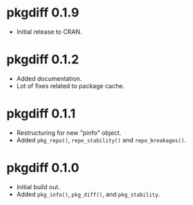 # pkgdiff 0.1.9

* Initial release to CRAN.

# pkgdiff 0.1.2

* Added documentation.
* Lot of fixes related to package cache.

# pkgdiff 0.1.1

* Restructuring for new "pinfo" object.
* Added `pkg_repo()`, `repo_stability()` and `repo_breakages()`.

# pkgdiff 0.1.0

* Initial build out.
* Added `pkg_info()`, `pkg_diff()`, and `pkg_stability`.
